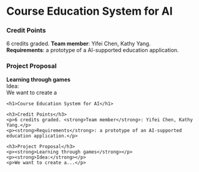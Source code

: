 # Course Education System for AI

### Credit Points
6 credits graded. **Team member**: Yifei Chen, Kathy Yang. <br>
**Requirements**: a prototype of a AI-supported education application.

### Project Proposal
**Learning through games** <br>
Idea: <br>
We want to create a 


<!DOCTYPE html>
<html lang="en">
<head>
    <meta charset="UTF-8">
    <meta name="viewport" content="width=device-width, initial-scale=1.0">
    <title>Course Education System for AI</title>
</head>
<body>

    <h1>Course Education System for AI</h1>
    
    <h3>Credit Points</h3>
    <p>6 credits graded. <strong>Team member</strong>: Yifei Chen, Kathy Yang.</p>
    <p><strong>Requirements</strong>: a prototype of an AI-supported education application.</p>

    <h3>Project Proposal</h3>
    <p><strong>Learning through games</strong></p>
    <p><strong>Idea:</strong></p>
    <p>We want to create a...</p>

</body>
</html>


